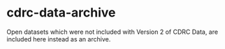 # cdrc-data-archive
Open datasets which were not included with Version 2 of CDRC Data, are included here instead as an archive.
